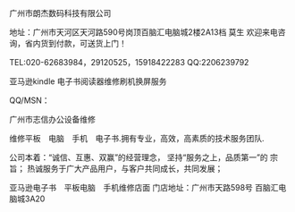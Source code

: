 广州市朗杰数码科技有限公司

地址：广州市天河区天河路590号岗顶百脑汇电脑城2楼2A13档    莫生    欢迎来电咨询，省内货到付款，可送货上门！

TEL:020-62683984，29120525，15918422283 QQ:2206239792

亚马逊kindle 电子书阅读器维修刷机换屏服务

  

QQ/MSN：

广州市志信办公设备维修  

  

维修平板　电脑　手机　电子书.拥有专业，高效，高素质的技术服务团队.  

公司本着：“诚信、互惠、双赢”的经营理念， 坚持“服务之上，品质第一”的 宗旨； 热诚服务于广大产品用户，与客户共同成长，共同发展；

亚马逊电子书　平板电脑　手机维修店面 门店地址：广州市天路598号 百脑汇电脑城3A20

